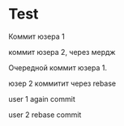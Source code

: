 # Test

Коммит юзера 1

коммит юзера 2, через мердж

Очередной коммит юзера 1.

юзер 2 коммитит через rebase

user 1 again commit

user 2 rebase commit
